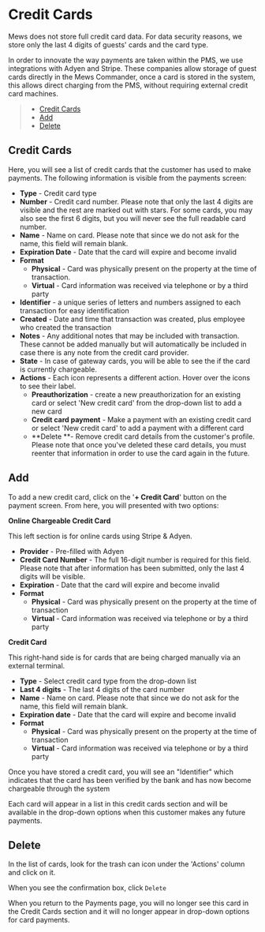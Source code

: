 # Credit Cards

Mews does not store full credit card data. For data security reasons, we store only the last 4 digits of guests' cards and the card type.

In order to innovate the way payments are taken within the PMS, we use integrations with Adyen and Stripe. These companies allow storage of guest cards directly in the Mews Commander, once a card is stored in the system, this allows direct charging from the PMS, without requiring external credit card machines.

> * [Credit Cards](credit-cards.md#credit-cards)
> * [Add](credit-cards.md#add)
> * [Delete](credit-cards.md#delete)

## Credit Cards

Here, you will see a list of credit cards that the customer has used to make payments. The following information is visible from the payments screen:

* **Type** - Credit card type
* **Number** - Credit card number. Please note that only the last 4 digits are visible and the rest are marked out with stars. For some cards, you may also see the first 6 digits, but you will never see the full readable card number. 
* **Name** - Name on card. Please note that since we do not ask for the name, this field will remain blank.
* **Expiration Date** - Date that the card will expire and become invalid
* **Format**
  * **Physical** - Card was physically present on the property at the time of transaction.
  * **Virtual** - Card information was received via telephone or by a third party
* **Identifier** - a unique series of letters and numbers assigned to each transaction for easy identification
* **Created** - Date and time that transaction was created, plus employee who created the transaction
* **Notes** - Any additional notes that may be included with transaction. These cannot be added manually but will automatically be included in case there is any note from the credit card provider. 
* **State** - In case of gateway cards, you will be able to see the if the card is currently chargeable.
* **Actions** - Each icon represents a different action. Hover over the icons to see their label.
  * **Preauthorization** - create a new preauthorization for an existing card or select 'New credit card' from the drop-down list to add a new card
  * **Credit card payment** - Make a payment with an existing credit card or select 'New credit card' to add a payment with a different card
  * **Delete **- Remove credit card details from the customer's profile. Please note that once you've deleted these card details, you must reenter that information in order to use the card again in the future. 

## Add

To add a new credit card, click on the '**+ Credit Card**' button on the payment screen. From here, you will presented with two options:

**Online Chargeable Credit Card**

This left section is for online cards using Stripe & Adyen.

* **Provider** - Pre-filled with Adyen
* **Credit Card Number** - The full 16-digit number is required for this field. Please note that after information has been submitted, only the last 4 digits will be visible.
* **Expiration** - Date that the card will expire and become invalid
* **Format**
  * **Physical** - Card was physically present on the property at the time of transaction
  * **Virtual** - Card information was received via telephone or by a third party

**Credit Card**

This right-hand side is for cards that are being charged manually via an external terminal.

* **Type** - Select credit card type from the drop-down list
* **Last 4 digits** - The last 4 digits of the card number
* **Name** - Name on card. Please note that since we do not ask for the name, this field will remain blank.
* **Expiration date** - Date that the card will expire and become invalid
* **Format**
  * **Physical** - Card was physically present on the property at the time of transaction
  * **Virtual** - Card information was received via telephone or by a third party

Once you have stored a credit card, you will see an "Identifier" which indicates that the card has been verified by the bank and has now become chargeable through the system

Each card will appear in a list in this credit cards section and will be available in the drop-down options when this customer makes any future payments.

## Delete

In the list of cards, look for the trash can icon under the 'Actions' column and click on it.

When you see the confirmation box, click `Delete`

When you return to the Payments page, you will no longer see this card in the Credit Cards section and it will no longer appear in drop-down options for card payments.

